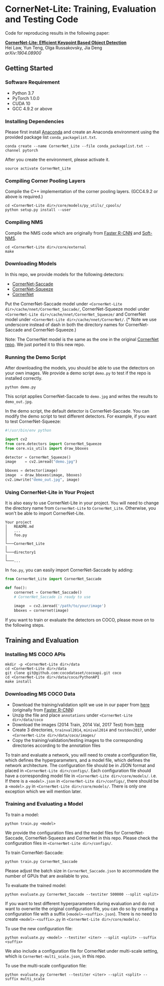 # CornerNet-Lite: Training, Evaluation and Testing Code
Code for reproducing results in the following paper:

[**CornerNet-Lite: Efficient Keypoint Based Object Detection**](https://arxiv.org/abs/1904.08900)  
Hei Law, Yun Teng, Olga Russakovsky, Jia Deng  
*arXiv:1904.08900* 

## Getting Started
### Software Requirement
- Python 3.7
- PyTorch 1.0.0
- CUDA 10
- GCC 4.9.2 or above

### Installing Dependencies
Please first install [Anaconda](https://anaconda.org) and create an Anaconda environment using the provided package list `conda_packagelist.txt`.
```
conda create --name CornerNet_Lite --file conda_packagelist.txt --channel pytorch
```

After you create the environment, please activate it.
```
source activate CornerNet_Lite
```

### Compiling Corner Pooling Layers
Compile the C++ implementation of the corner pooling layers. (GCC4.9.2 or above is required.)
```
cd <CornerNet-Lite dir>/core/models/py_utils/_cpools/
python setup.py install --user
```

### Compiling NMS
Compile the NMS code which are originally from [Faster R-CNN](https://github.com/rbgirshick/py-faster-rcnn/blob/master/lib/nms/cpu_nms.pyx) and [Soft-NMS](https://github.com/bharatsingh430/soft-nms/blob/master/lib/nms/cpu_nms.pyx).
```
cd <CornerNet-Lite dir>/core/external
make
```

### Downloading Models
In this repo, we provide models for the following detectors:
- [CornerNet-Saccade](https://drive.google.com/file/d/1MQDyPRI0HgDHxHToudHqQ-2m8TVBciaa/view?usp=sharing)
- [CornerNet-Squeeze](https://drive.google.com/file/d/1qM8BBYCLUBcZx_UmLT0qMXNTh-Yshp4X/view?usp=sharing)
- [CornerNet](https://drive.google.com/file/d/1e8At_iZWyXQgLlMwHkB83kN-AN85Uff1/view?usp=sharing)

Put the CornerNet-Saccade model under `<CornerNet-Lite dir>/cache/nnet/CornerNet_Saccade/`, CornerNet-Squeeze model under `<CornerNet-Lite dir>/cache/nnet/CornerNet_Squeeze/` and CornerNet model under `<CornerNet-Lite dir>/cache/nnet/CornerNet/`. (\* Note we use underscore instead of dash in both the directory names for CornerNet-Saccade and CornerNet-Squeeze.)

Note: The CornerNet model is the same as the one in the original [CornerNet repo](https://github.com/princeton-vl/CornerNet). We just ported it to this new repo.

### Running the Demo Script
After downloading the models, you should be able to use the detectors on your own images. We provide a demo script `demo.py` to test if the repo is installed correctly.
```
python demo.py
```
This script applies CornerNet-Saccade to `demo.jpg` and writes the results to `demo_out.jpg`.

In the demo script, the default detector is CornerNet-Saccade. You can modify the demo script to test different detectors. For example, if you want to test CornerNet-Squeeze:
```python
#!/usr/bin/env python

import cv2
from core.detectors import CornerNet_Squeeze
from core.vis_utils import draw_bboxes

detector = CornerNet_Squeeze()
image    = cv2.imread("demo.jpg")

bboxes = detector(image)
image  = draw_bboxes(image, bboxes)
cv2.imwrite("demo_out.jpg", image)
```

### Using CornerNet-Lite in Your Project
It is also easy to use CornerNet-Lite in your project. You will need to change the directory name from `CornerNet-Lite` to `CornerNet_Lite`. Otherwise, you won't be able to import CornerNet-Lite.
```
Your project
│   README.md
│   ...
│   foo.py
│
└───CornerNet_Lite
│
└───directory1
│   
└───...
```

In `foo.py`, you can easily import CornerNet-Saccade by adding:
```python
from CornerNet_Lite import CornerNet_Saccade

def foo():
    cornernet = CornerNet_Saccade()
    # CornerNet_Saccade is ready to use

    image  = cv2.imread('/path/to/your/image')
    bboxes = cornernet(image)
```

If you want to train or evaluate the detectors on COCO, please move on to the following steps.

## Training and Evaluation

### Installing MS COCO APIs
```
mkdir -p <CornerNet-Lite dir>/data
cd <CornerNet-Lite dir>/data
git clone git@github.com:cocodataset/cocoapi.git coco
cd <CornerNet-Lite dir>/data/coco/PythonAPI
make install
```

### Downloading MS COCO Data
- Download the training/validation split we use in our paper from [here](https://drive.google.com/file/d/1dop4188xo5lXDkGtOZUzy2SHOD_COXz4/view?usp=sharing) (originally from [Faster R-CNN](https://github.com/rbgirshick/py-faster-rcnn/tree/master/data))
- Unzip the file and place `annotations` under `<CornerNet-Lite dir>/data/coco`
- Download the images (2014 Train, 2014 Val, 2017 Test) from [here](http://cocodataset.org/#download)
- Create 3 directories, `trainval2014`, `minival2014` and `testdev2017`, under `<CornerNet-Lite dir>/data/coco/images/`
- Copy the training/validation/testing images to the corresponding directories according to the annotation files

To train and evaluate a network, you will need to create a configuration file, which defines the hyperparameters, and a model file, which defines the network architecture. The configuration file should be in JSON format and placed in `<CornerNet-Lite dir>/configs/`. Each configuration file should have a corresponding model file in `<CornerNet-Lite dir>/core/models/`. i.e. If there is a `<model>.json` in `<CornerNet-Lite dir>/configs/`, there should be a `<model>.py` in `<CornerNet-Lite dir>/core/models/`. There is only one exception which we will mention later.

### Training and Evaluating a Model
To train a model:
```
python train.py <model>
```

We provide the configuration files and the model files for CornerNet-Saccade, CornerNet-Squeeze and CornerNet in this repo. Please check the configuration files in `<CornerNet-Lite dir>/configs/`.

To train CornerNet-Saccade:
```
python train.py CornerNet_Saccade
```
Please adjust the batch size in `CornerNet_Saccade.json` to accommodate the number of GPUs that are available to you.

To evaluate the trained model:
```
python evaluate.py CornerNet_Saccade --testiter 500000 --split <split>
```

If you want to test different hyperparameters during evaluation and do not want to overwrite the original configuration file, you can do so by creating a configuration file with a suffix (`<model>-<suffix>.json`). There is no need to create `<model>-<suffix>.py` in `<CornerNet-Lite dir>/core/models/`.

To use the new configuration file:
```
python evaluate.py <model> --testiter <iter> --split <split> --suffix <suffix>
```

We also include a configuration file for CornerNet under multi-scale setting, which is `CornerNet-multi_scale.json`, in this repo. 

To use the multi-scale configuration file:
```
python evaluate.py CornerNet --testiter <iter> --split <split> --suffix multi_scale
